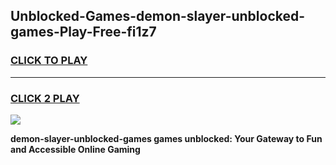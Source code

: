 
## Unblocked-Games-demon-slayer-unblocked-games-Play-Free-fi1z7
<h3>
<a href="https://premium76.site?title=demon-slayer-unblocked-games&ref=15A">CLICK TO PLAY</a></h3>
<hr>

<h3>
<a href="https://premium76.site?title=demon-slayer-unblocked-games&ref=15A">CLICK 2 PLAY</a>
  
</h3>

<a href="https://premium76.site?title=demon-slayer-unblocked-games&ref=15A"><img src="https://clearcache.store/games.png"></a>


**demon-slayer-unblocked-games games unblocked: Your Gateway to Fun and Accessible Online Gaming**
